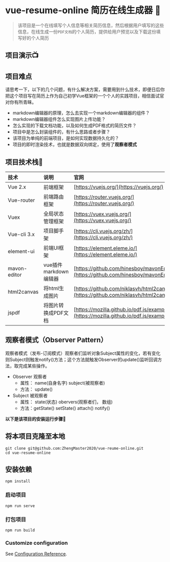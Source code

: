 # vue-resume-online  简历在线生成器 :page_with_curl:

> 该项目是一个在线填写个人信息等相关简历信息，然后根据用户填写的这些信息，在线生成一份`PDF文档`的个人简历，提供给用户预览以及下载这份填写好的个人简历



## 项目演示:tv:
 

## 项目难点
请思考一下，以下的几个问题，有什么解决方案，需要用到什么技术，即便日后你把这个项目写在简历上作为自己初学Vue框架的一个个人的实践项目，相信面试官对你有所青睐。

+ markdown编辑器的原理，怎么去实现一个markdown编辑器的组件？
+ markdown编辑器组件怎么实现图片上传功能？
+ 怎么实现的下载文档功能，以及如何生成PDF格式的简历文件？
+ 项目中是怎么封装组件的，有什么思路或者步骤？
+ 该项目为单纯的前端项目，是如何实现数据持久化的？
+ 项目的即时渲染技术，也就是数据双向绑定，使用了**观察者模式**

## 项目技术栈:black_flag:

| 技术         | 说明                   | 官网                                                                                     |
| :----------- | :--------------------- | :--------------------------------------------------------------------------------------- |
| Vue 2.x      | 前端框架               | [https://vuejs.org/](https://vuejs.org/)                                                 |
| Vue-router   | 前端路由框架           | [https://router.vuejs.org/](https://router.vuejs.org/)                                   |
| Vuex         | 全局状态管理框架       | [https://vuex.vuejs.org/](https://vuex.vuejs.org/)                                       |
| Vue-cli 3.x  | 项目脚手架             | [https://cli.vuejs.org/zh/](https://cli.vuejs.org/zh/)                                   |
| element-ui   | 前端UI框架             | [https://element.eleme.io/](https://element.eleme.io/)                                   |
| mavon-editor | vue插件 markdown编辑器 | [https://github.com/hinesboy/mavonEditor](https://github.com/hinesboy/mavonEditor)       |
| html2canvas  | 将html生成图片         | [https://github.com/niklasvh/html2canvas](https://github.com/niklasvh/html2canvas)       |
| jspdf        | 将图片转换成PDF文档    | [https://mozilla.github.io/pdf.js/examples/](https://mozilla.github.io/pdf.js/examples/) |


## 观察者模式（Observer Pattern）
观察者模式（发布-订阅模式）观察者们监听对象Subject属性的变化，若有变化则Subject则触发notify()方法；这个方法就触发Observer的update()监听回调方法，取完成某些操作。
+ Observer 观察者
  + 属性： name(自身名字) subject(被观察者)
  + 方法： update() 
+ Subject 被观察者
  + 属性： state(状态) obervers(观察者们， 数组)
  + 方法：getState() setState() attach() notify() 

**以下是该项目的安装运行步骤**:arrow_down_small:

## 将本项目克隆至本地
```
git clone git@github.com:ZhengMaster2020/vue-reume-online.git
cd vue-resume-online
```

## 安装依赖
```
npm install
```

### 启动项目
```
npm run serve
```

### 打包项目
```
npm run build
```

### Customize configuration
See [Configuration Reference](https://cli.vuejs.org/config/).
